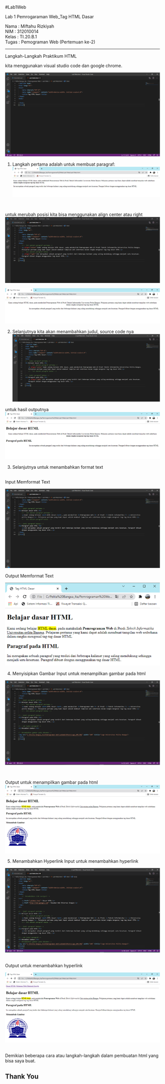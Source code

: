#Lab1Web

Lab 1 Pemrogaraman Web_Tag HTML Dasar

Nama  : Miftahu Rizkiyah <br>
NIM   : 312010014 <br>
Kelas : TI.20.B.1 <br>
Tugas : Pemograman Web (Pertemuan ke-2) <br>

-----------------------------------------
Langkah-Langkah Praktikum HTML

kita menggunakan visual studio code dan google chrome.<br>

![input awal](https://github.com/miftahurizkiyah/Lab1Web/blob/master/Photo/SS1.PNG)


1. Langkah pertama adalah untuk membuat paragraf: <br>
![Git Pict](https://github.com/miftahurizkiyah/Lab1Web/blob/master/Photo/Membuat_Paragraf.PNG)
<br>

untuk merubah posisi kita bisa menggunakan align center atau right <br>
![Git Pict](https://github.com/miftahurizkiyah/Lab1Web/blob/master/Photo/Input_Align.PNG)


![Git Pict](https://github.com/miftahurizkiyah/Lab1Web/blob/master/Photo/align.PNG)


2. Selanjutnya kita akan menambahkan judul, source code nya <br>
![Git Pict](https://github.com/miftahurizkiyah/Lab1Web/blob/master/Photo/Input_Tambahjudul.PNG)

untuk hasil outputnya
![Git Pict](https://github.com/miftahurizkiyah/Lab1Web/blob/master/Photo/Output_tambahjudul.PNG)


3. Selanjutnya untuk menambahkan format text<br>
<br>
Input Memformat Text

![Git Pict](https://github.com/miftahurizkiyah/Lab1Web/blob/master/Photo/Input_formattext.PNG)

Output Memformat Text

![Git Pict](https://github.com/miftahurizkiyah/Lab1Web/blob/master/Photo/Output_formattext.PNG)


4. Menyisipkan Gambar
Input untuk menampilkan gambar pada html <br>

![Git Pict](https://github.com/miftahurizkiyah/Lab1Web/blob/master/Photo/Input_tambahgambar.PNG)

<br>

Output untuk menampilkan gambar pada html <br>
![Git Pict](https://github.com/miftahurizkiyah/Lab1Web/blob/master/Photo/Output_tambahgambar.PNG)
<br>

5. Menambahkan Hyperlink 
Input untuk menambahkan hyperlink

![Git Pict](https://github.com/miftahurizkiyah/Lab1Web/blob/master/Photo/Input_tambahhyperlink.PNG)

<br>
Output untuk menambahkan hyperlink

![Git Pict](https://github.com/miftahurizkiyah/Lab1Web/blob/master/Photo/Output_tambahhyperlink.PNG)

<br>
Demikian beberapa cara atau langkah-langkah dalam pembuatan html yang bisa saya buat. 

## Thank You ##









